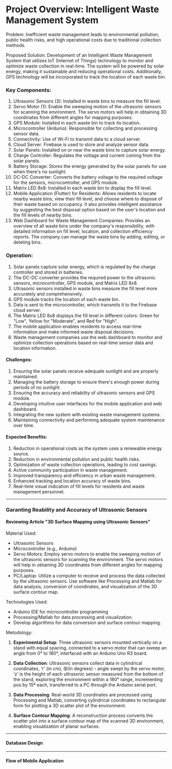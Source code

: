 # Project Overview: Intelligent Waste Management System 


Problem: Inefficient waste management leads to environmental pollution, public health risks, and high operational costs due to traditional collection methods.


Proposed Solution: Development of an Intelligent Waste Management System that utilizes IoT (Internet of Things) technology to monitor and optimize waste collection in real-time. The system will be powered by solar energy, making it sustainable and reducing operational costs. Additionally, GPS technology will be incorporated to track the location of each waste bin.

### Key Components:

1.  Ultrasonic Sensors (3): Installed in waste bins to measure the fill level.
2.  Servo Motor (1): Enable the sweeping motion of the ultrasonic sensors for scanning the environment. The servo motors will help in obtaining 3D coordinates from different angles for mapping purposes.
3.  GPS Module: Installed in each waste bin to track its location.
4.  Microcontroller (Arduino): Responsible for collecting and processing sensor data.
5.  Connectivity: Use of Wi-Fi to transmit data to a cloud server.
6.  Cloud Server: Firebase is used to store and analyze sensor data.
7.  Solar Panels: Installed on or near the waste bins to capture solar energy. 
8.  Charge Controller: Regulates the voltage and current coming from the solar panels.
9.  Battery Storage: Stores the energy generated by the solar panels for use when there's no sunlight.
10.  DC-DC Converter: Converts the battery voltage to the required voltage for the sensors, microcontroller, and GPS module.
11. Matrix LED 8x8: Installed in each waste bin to display the fill level.
12. Mobile Application (Flutter) for Residents: Allows residents to locate nearby waste bins, view their fill level, and choose where to dispose of their waste based on occupancy. It also provides intelligent assistance by suggesting the best disposal option based on the user's location and the fill levels of nearby bins.
13. Web Dashboard for Waste Management Companies: Provides an overview of all waste bins under the company's responsibility, with detailed information on fill level, location, and collection efficiency reports. The company can manage the waste bins by adding, editing, or deleting bins.

### Operation:

1.  Solar panels capture solar energy, which is regulated by the charge controller and stored in batteries.
2.  The DC-DC converter provides the required power to the ultrasonic sensors, microcontroller, GPS module, and Matrix LED 8x8.
3.  Ultrasonic sensors installed in waste bins measure the fill level more accurately and comprehensively.
4.  GPS module tracks the location of each waste bin.
5.  Data is sent to the microcontroller, which transmits it to the Firebase cloud server.
6.  The Matrix LED 8x8 displays the fill level in different colors: Green for "Low", Yellow for "Moderate", and Red for "High".
7.  The mobile application enables residents to access real-time information and make informed waste disposal decisions.
8.  Waste management companies use the web dashboard to monitor and optimize collection operations based on real-time sensor data and location information.

#### Challenges:

1.  Ensuring the solar panels receive adequate sunlight and are properly maintained.
2.  Managing the battery storage to ensure there's enough power during periods of no sunlight.
3.  Ensuring the accuracy and reliability of ultrasonic sensors and GPS module.
4.  Developing intuitive user interfaces for the mobile application and web dashboard.
5.  Integrating the new system with existing waste management systems.
6.  Maintaining connectivity and performing adequate system maintenance over time.

#### Expected Benefits:

1.  Reduction in operational costs as the system uses a renewable energy source.
2.  Reduction in environmental pollution and public health risks.
3.  Optimization of waste collection operations, leading to cost savings.
4.  Active community participation in waste management.
5.  Improved transparency and efficiency in urban waste management.
6.  Enhanced tracking and location accuracy of waste bins.
7.  Real-time visual indication of fill levels for residents and waste management personnel.
----------------------------------------------------------------------------------------------

### Garanting Reability and Accuracy of Ultrasonic Sensors

#### Reviewing Article "3D Surface Mapping using Ultrasonic Sensors"

Material Used:
 - Ultrasonic Sensors
 - Microcontroller (e.g., Arduino)
 - Servo Motors: Employ servo motors to enable the sweeping motion of the ultrasonic sensors for scanning the environment. The servo motors will help in obtaining 3D coordinates from different angles for mapping    purposes.
 - PC/Laptop: Utilize a computer to receive and process the data collected by the ultrasonic sensors. Use software like Processing and Matlab for data analysis, conversion of coordinates, and        visualization of the 3D surface contour map.

Technologies Used:
  - Arduino IDE for microcontroller programming
  - Processing/Matlab for data processing and visualization.
  - Develop algorithms for data conversion and surface contour mapping.

Metodology:

1.  **Experimental Setup**: Three ultrasonic sensors mounted vertically on a stand with equal spacing, connected to a servo motor that can sweep an angle from 0° to 180°, interfaced with an Arduino Uno R3 board.

2.  **Data Collection**: Ultrasonic sensors collect data in cylindrical coordinates, ‘r’ (in cm), Φ(in degrees) - angle swept by the servo motor, ‘z’ is the height of each ultrasonic sensor measured from the bottom of the stand, exploring the environment within a 180° range, incrementing pos by 15º each, transferred to a PC through the Arduino serial port.

4.  **Data Processing**: Real-world 3D coordinates are processed using Processing and Matlab, converting cylindrical coordinates to rectangular form for plotting a 3D scatter plot of the environment.

5.  **Surface Contour Mapping**: A reconstruction process converts the scatter plot into a surface contour map of the scanned 3D environment, enabling visualization of planar surfaces.


-----------------------------------------------------------------------------------------------
#### Database Design



---------------------------------------------------------


#### Flow of Mobile Application

